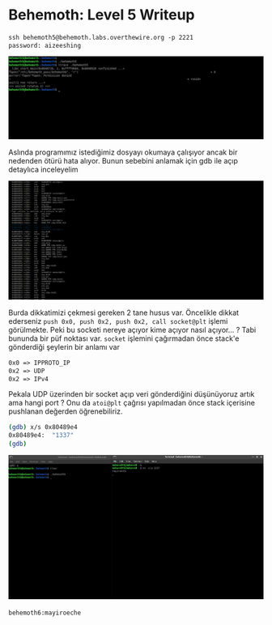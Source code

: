 # Behemoth: Level 5 Writeup

    ssh behemoth5@behemoth.labs.overthewire.org -p 2221
    password: aizeeshing

![0](img/5/0.png)

Aslında programımız istediğimiz dosyayı okumaya çalışıyor ancak bir nedenden ötürü hata alıyor. Bunun sebebini anlamak için gdb ile açıp detaylıca inceleyelim

![1](img/5/1.png)

Burda dikkatimizi çekmesi gereken 2 tane husus var. Öncelikle dikkat ederseniz `push 0x0, push 0x2, push 0x2, call socket@plt` işlemi görülmekte. Peki bu socketi nereye açıyor kime açıyor nasıl açıyor... ? Tabi bununda bir püf noktası var. `socket` işlemini çağırmadan önce stack'e gönderdiği şeylerin bir anlamı var

    0x0 => IPPROTO_IP
    0x2 => UDP
    0x2 => IPv4

Pekala UDP üzerinden bir socket açıp veri gönderdiğini düşünüyoruz artık ama hangi port ? Onu da `atoi@plt` çağrısı yapılmadan önce stack içerisine pushlanan değerden öğrenebiliriz.

```bash
(gdb) x/s 0x80489e4
0x80489e4:	"1337"
(gdb)
```

![2](img/5/2.png)



`behemoth6:mayiroeche`
